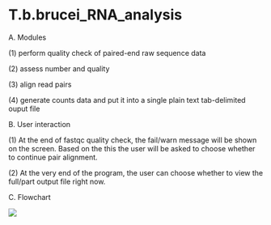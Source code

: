 # T.b.brucei_RNA_analysis

A.  Modules

(1) perform quality check of paired-end raw sequence data

(2) assess number and quality

(3) align read pairs

(4) generate counts data and put it into a single plain text tab-delimited ouput file


B.	User interaction

(1)	At the end of fastqc quality check, the fail/warn message will be shown on the screen. Based on the this the user will be asked to choose whether to continue pair alignment.

(2)	At the very end of the program, the user can choose whether to view the full/part output file right now.

C.  Flowchart

![](https://user-images.githubusercontent.com/46657555/74935908-0aabce00-53e1-11ea-96ee-7aa230ac5a44.png)

